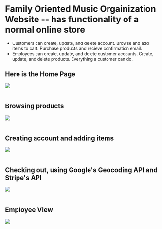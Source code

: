 # Family Oriented Music Orgainization Website -- has functionality of a normal online store

* Customers can create, update, and delete account. Browse and add items to cart. Purchase products and recieve confirmation email.
* Employees can create, update, and delete customer accounts. Create, update, and delete products. Everything a customer can do.

## Here is the Home Page
<img src="https://cloud.githubusercontent.com/assets/22181707/25674531/614f28b6-2ff8-11e7-9a09-d1c8b766ab33.gif" />
<br>
<br>

## Browsing products
<img src="https://cloud.githubusercontent.com/assets/22181707/25674793/6804a2c0-2ff9-11e7-9809-15352c1f22a0.gif" />
<br>
<br>

## Creating account and adding items
<img src="https://cloud.githubusercontent.com/assets/22181707/25675096/7c694436-2ffa-11e7-8dc5-478ad44ab0b9.gif" />
<br>
<br>

## Checking out, using Google's Geocoding API and Stripe's API
<img src="https://cloud.githubusercontent.com/assets/22181707/25675436/b2121e0e-2ffb-11e7-9dec-3ffc31b27e9c.gif" />
<br>
<br>

## Employee View
<img src="https://cloud.githubusercontent.com/assets/22181707/25675747/d0a8319a-2ffc-11e7-8854-19898f4886c5.gif" />
<br>
<br>
